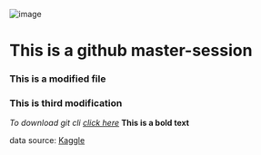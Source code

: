 ![image](https://github.com/iamtanzeel/masterclass_git/assets/125236453/79f8603f-f8cb-4492-a47f-cee9444d3296)
# This is a github master-session

### This is a modified file
<h3>This is third modification</h3>

<em>To download git cli [click here](https://git-scm.com/download/win)</em>
<strong>This is a bold text</strong>


data source: [Kaggle](https://www.kaggle.com/datasets/asaniczka/pc-parts-images-dataset-classification)
